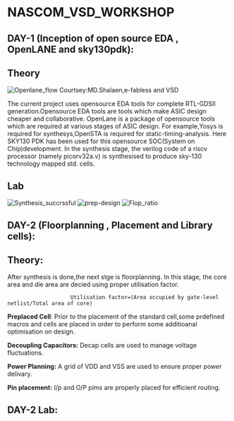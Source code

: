 # NASCOM_VSD_WORKSHOP
## DAY-1 (Inception of open source EDA , OpenLANE and sky130pdk):
  
 ## Theory
 ![Openlane_flow](https://github.com/user-attachments/assets/737be694-7ab0-4275-8a04-68a966354306)
 Courtsey:MD.Shalaen,e-fabless and VSD

  The current project uses opensource EDA tools for complete RTL-GDSII generation.Opensource EDA tools are tools which make ASIC design cheaper and collaborative. OpenLane is a package of opensource tools which are required at various stages of ASIC design. For example,Yosys is required for synthesys,OpenSTA is required for static-timing-analysis. Here SKY130 PDK has been used for this opensource SOC(System on Chip)development. In the synthesis stage, the verilog code of a riscv processor (namely picorv32a.v) is synthesised to produce sky-130 technology mapped std. cells.

## Lab 
![Synthesis_succrssful](https://github.com/user-attachments/assets/8d269b5c-7851-4d2c-9488-5179a0a1de3e)
![prep-design](https://github.com/user-attachments/assets/81d69433-ab4e-4cdc-9e92-9b49c1d0030f)
![Flop_ratio](https://github.com/user-attachments/assets/be6dbead-9af0-4651-a406-4e47494075f7)



## DAY-2 (Floorplanning , Placement and Library cells):

  ## Theory:
     
     
  After synthesis is done,the next stge is floorplanning. In this stage, the core area and die area are decied using proper utilisation factor.

                        
                        Utilisation factor=(Area occupied by gate-level netlist/Total area of core)
  
  **Preplaced Cell**: Prior to the placement of the standard cell,some prdefined macros and cells are placed in order to perform some additioanal optimisation on design.

  **Decoupling Capacitors:** Decap cells are used to manage voltage fluctuations.

  **Power Planning:** A grid of VDD and VSS are used to ensure proper power delivary.

  **Pin placement:** I/p and O/P pims are properly placed for efficient routing.

## DAY-2 Lab:            
  

